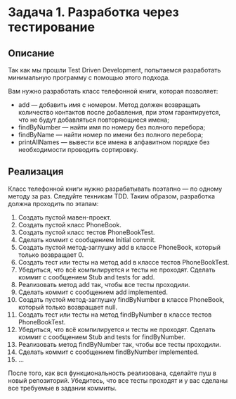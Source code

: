 # Задача 1. Разработка через тестирование
## Описание
Так как мы прошли Test Driven Development, попытаемся разработать минимальную программу с помощью этого подхода.

Вам нужно разработать класс телефонной книги, которая позволяет:

* add — добавить имя с номером. Метод должен возвращать количество контактов после добавления, при этом гарантируется, что не будут добавляться повторяющиеся имена;
* findByNumber — найти имя по номеру без полного перебора;
* findByName — найти номер по имени без полного перебора;
* printAllNames — вывести все имена в алфавитном порядке без необходимости проводить сортировку.
## Реализация
Класс телефонной книги нужно разрабатывать поэтапно — по одному методу за раз. Следуйте техникам TDD. Таким образом, разработка должна проходить по этапам:

1. Создать пустой мавен-проект.
2. Создать пустой класс PhoneBook.
3. Создать пустой класс тестов PhoneBookTest.
4. Сделать коммит с сообщением Initial commit.
5. Создать пустой метод-заглушку add в классе PhoneBook, который только возвращает 0.
6. Создать тест или тесты на метод add в классе тестов PhoneBookTest.
7. Убедиться, что всё компилируется и тесты не проходят. Сделать коммит с сообщением Stub and tests for add.
8. Реализовать метод add так, чтобы все тесты проходили.
9. Сделать коммит с сообщением add implemented.
10. Создать пустой метод-заглушку findByNumber в классе PhoneBook, который только возвращает null.
11. Создать тест или тесты на метод findByNumber в классе тестов PhoneBookTest.
12. Убедиться, что всё компилируется и тесты не проходят. Сделать коммит с сообщением Stub and tests for findByNumber.
13. Реализовать метод findByNumber так, чтобы все тесты проходили.
14. Сделать коммит с сообщением findByNumber implemented.
15. ... 
   
После того, как вся функциональность реализована, сделайте пуш в новый репозиторий. Убедитесь, что все тесты проходят и у вас сделаны все требуемые в задании коммиты.